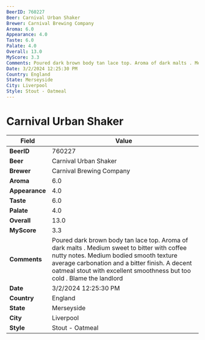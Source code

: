 ```yaml
---
BeerID: 760227
Beer: Carnival Urban Shaker
Brewer: Carnival Brewing Company
Aroma: 6.0
Appearance: 4.0
Taste: 6.0
Palate: 4.0
Overall: 13.0
MyScore: 3.3
Comments: Poured dark brown body tan lace top. Aroma of dark malts . Medium sweet to bitter with coffee nutty notes. Medium bodied smooth texture average carbonation and a bitter finish. A decent oatmeal stout with excellent smoothness but too cold . Blame the landlord
Date: 3/2/2024 12:25:30 PM
Country: England
State: Merseyside
City: Liverpool
Style: Stout - Oatmeal
---
```


# Carnival Urban Shaker

| Field         | Value |
|---------------|-------|
| **BeerID** | 760227 |
| **Beer** | Carnival Urban Shaker |
| **Brewer** | Carnival Brewing Company |
| **Aroma** | 6.0 |
| **Appearance** | 4.0 |
| **Taste** | 6.0 |
| **Palate** | 4.0 |
| **Overall** | 13.0 |
| **MyScore** | 3.3 |
| **Comments** | Poured dark brown body tan lace top. Aroma of dark malts . Medium sweet to bitter with coffee nutty notes. Medium bodied smooth texture average carbonation and a bitter finish. A decent oatmeal stout with excellent smoothness but too cold . Blame the landlord  |
| **Date** | 3/2/2024 12:25:30 PM |
| **Country** | England |
| **State** | Merseyside |
| **City** | Liverpool |
| **Style** | Stout - Oatmeal |

